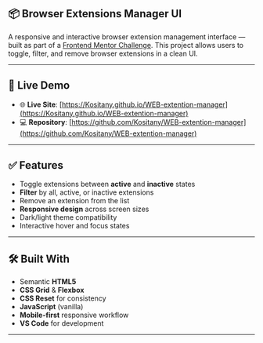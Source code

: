 ## 📦 Browser Extensions Manager UI

A responsive and interactive browser extension management interface — built as part of a [Frontend Mentor Challenge](https://www.frontendmentor.io/challenges/browser-extension-manager-ui-yNZnOfsMAp). This project allows users to toggle, filter, and remove browser extensions in a clean UI.

---

## 🔗 Live Demo

- 🌐 **Live Site**: [https://Kositany.github.io/WEB-extention-manager](https://Kositany.github.io/WEB-extention-manager)
- 💻 **Repository**: [https://github.com/Kositany/WEB-extention-manager](https://github.com/Kositany/WEB-extention-manager)

---

## ✅ Features

- Toggle extensions between **active** and **inactive** states
- **Filter** by all, active, or inactive extensions
- Remove an extension from the list
- **Responsive design** across screen sizes
- Dark/light theme compatibility
- Interactive hover and focus states

---

## 🛠 Built With

- Semantic **HTML5**
- **CSS Grid** & **Flexbox**
- **CSS Reset** for consistency
- **JavaScript** (vanilla)
- **Mobile-first** responsive workflow
- **VS Code** for development

---








